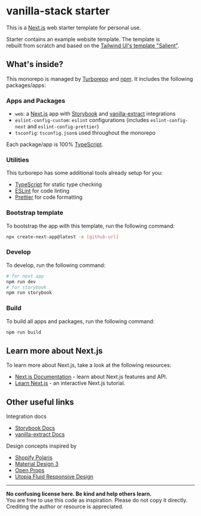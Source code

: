 # vanilla-stack starter

This is a [Next.js](https://nextjs.org/) web starter template for personal use.

Starter contains an example website template. The template is  
rebuilt from scratch and based on the [Tailwind UI's template "Salient"](https://tailwindui.com/templates/salient).

## What's inside?

This monorepo is managed by [Turborepo](https://turbo.build/repo) and [npm](https://www.npmjs.com/). It includes the following packages/apps:

### Apps and Packages

- `web`: a [Next.js](https://nextjs.org/) app with [Storybook](https://storybook.js.org/) and [vanilla-extract](https://vanilla-extract.style/) integrations
- `eslint-config-custom`: `eslint` configurations (includes `eslint-config-next` and `eslint-config-prettier`)
- `tsconfig`: `tsconfig.json`s used throughout the monorepo

Each package/app is 100% [TypeScript](https://www.typescriptlang.org/).

### Utilities

This turborepo has some additional tools already setup for you:

- [TypeScript](https://www.typescriptlang.org/) for static type checking
- [ESLint](https://eslint.org/) for code linting
- [Prettier](https://prettier.io) for code formatting

### Bootstrap template

To bootstrap the app with this template, run the following command:

```bash
npx create-next-app@latest -e [github-url]
```

### Develop

To develop, run the following command:

```bash
# for next app
npm run dev
# for storybook
npm run storybook
```

### Build

To build all apps and packages, run the following command:

```bash
npm run build
```

## Learn more about Next.js

To learn more about Next.js, take a look at the following resources:

- [Next.js Documentation](https://nextjs.org/docs) - learn about Next.js features and API.
- [Learn Next.js](https://nextjs.org/learn) - an interactive Next.js tutorial.

## Other useful links

Integration docs

- [Storybook Docs](https://storybook.js.org/docs/react/get-started/install)
- [vanilla-extract Docs](https://vanilla-extract.style/documentation/getting-started)

Design concepts inspired by

- [Shopify Polaris](https://polaris.shopify.com/)
- [Material Design 3](https://m3.material.io/)
- [Open Props](https://open-props.style/)
- [Utopia Fluid Responsive Design](https://utopia.fyi/)

---

**No confusing license here. Be kind and help others learn.**  
You are free to use this code as inspiration. Please do not copy it directly. Crediting the author or resource is appreciated.
